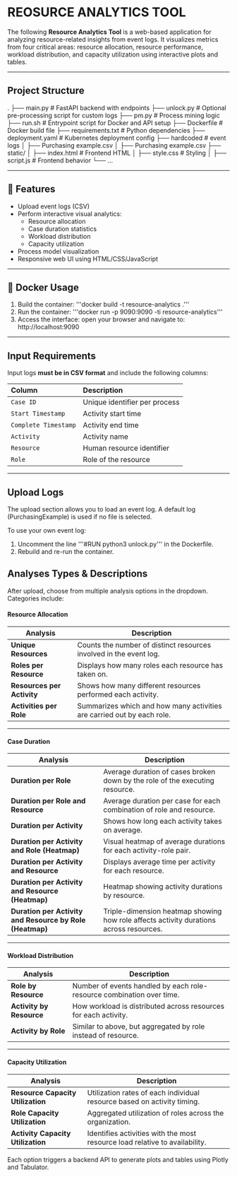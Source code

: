 # REOSURCE ANALYTICS TOOL

The following **Resource Analytics Tool** is a web-based application for analyzing resource-related insights from event logs. It visualizes metrics from four critical areas: resource allocation, resource performance, workload distribution, and capacity utilization using interactive plots and tables.

---

## Project Structure
.
├── main.py # FastAPI backend with endpoints
├── unlock.py # Optional pre-processing script for custom logs
├── pm.py # Process mining logic
├── run.sh # Entrypoint script for Docker and API setup
├── Dockerfile # Docker build file
├── requirements.txt # Python dependencies
├── deployment.yaml # Kubernetes deployment config
├── hardcoded # event logs
│ ├── Purchasing example.csv
│ ├── Purchasing example.csv
├── static/
│ ├── index.html # Frontend HTML
│ ├── style.css # Styling
│ ├── script.js # Frontend behavior
└── ...

---

## :rocket: Features
- Upload event logs (CSV)
- Perform interactive visual analytics:
    - Resource allocation
    - Case duration statistics
    - Workload distribution
    - Capacity utilization
- Process model visualization
- Responsive web UI using HTML/CSS/JavaScript

---

## :whale: Docker Usage

1. Build the container: '''docker build -t resource-analytics .'''
2. Run the container: '''docker run -p 9090:9090 -ti resource-analytics'''
3. Access the interface: open your browser and navigate to: http://localhost:9090

---

## Input Requirements
Input logs **must be in CSV format** and include the following columns:

| Column              | Description                     |
|:--------------------|:--------------------------------|
| `Case ID`           | Unique identifier per process   |
| `Start Timestamp`   | Activity start time             |
| `Complete Timestamp`| Activity end time               |
| `Activity`          | Activity name                   |
| `Resource`          | Human resource identifier       |
| `Role`              | Role of the resource            |

---

## Upload Logs
The upload section allows you to load an event log. A default log (PurchasingExample) is used if no file is selected.

To use your own event log:
1. Uncomment the line '''#RUN python3 unlock.py''' in the Dockerfile.
2. Rebuild and re-run the container.

## Analyses Types & Descriptions
After upload, choose from multiple analysis options in the dropdown. Categories include:

#### Resource Allocation

| **Analysis**               | **Description** |
|----------------------------|-----------------|
| **Unique Resources**       | Counts the number of distinct resources involved in the event log. |
| **Roles per Resource**     | Displays how many roles each resource has taken on. |
| **Resources per Activity** | Shows how many different resources performed each activity. |
| **Activities per Role**    | Summarizes which and how many activities are carried out by each role. |

---

#### Case Duration

| **Analysis**                                      | **Description** |
|---------------------------------------------------|-----------------|
| **Duration per Role**                             | Average duration of cases broken down by the role of the executing resource. |
| **Duration per Role and Resource**                | Average duration per case for each combination of role and resource. |
| **Duration per Activity**                         | Shows how long each activity takes on average. |
| **Duration per Activity and Role (Heatmap)**      | Visual heatmap of average durations for each activity-role pair. |
| **Duration per Activity and Resource**            | Displays average time per activity for each resource. |
| **Duration per Activity and Resource (Heatmap)**  | Heatmap showing activity durations by resource. |
| **Duration per Activity and Resource by Role (Heatmap)** | Triple-dimension heatmap showing how role affects activity durations across resources. |

---

#### Workload Distribution

| **Analysis**            | **Description** |
|--------------------------|-----------------|
| **Role by Resource**     | Number of events handled by each role-resource combination over time. |
| **Activity by Resource** | How workload is distributed across resources for each activity. |
| **Activity by Role**     | Similar to above, but aggregated by role instead of resource. |

---

#### Capacity Utilization

| **Analysis**                      | **Description** |
|-----------------------------------|-----------------|
| **Resource Capacity Utilization** | Utilization rates of each individual resource based on activity timing. |
| **Role Capacity Utilization**     | Aggregated utilization of roles across the organization. |
| **Activity Capacity Utilization** | Identifies activities with the most resource load relative to availability. |


Each option triggers a backend API to generate plots and tables using Plotly and Tabulator.


